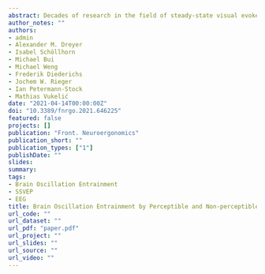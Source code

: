 ```yaml
---
abstract: Decades of research in the field of steady-state visual evoked potentials (SSVEPs) have revealed great potential of rhythmic light stimulation for brain–computer interfaces. Additionally, rhythmic light stimulation provides a non-invasive method for entrainment of oscillatory activity in the brain. Especially effective protocols enabling non-perceptible rhythmic stimulation and, thereby, reducing eye fatigue and user discomfort are favorable. Here, we investigate effects of (1) perceptible and (2) non-perceptible rhythmic light stimulation as well as attention-based effects of the stimulation by asking participants to focus (a) on the stimulation source directly in an overt attention condition or (b) on a cross-hair below the stimulation source in a covert attention condition.
author_notes: ""
authors:
- admin
- Alexander M. Dreyer
- Isabel Schöllhorn
- Michael Bui
- Michael Weng
- Frederik Diederichs
- Jochem W. Rieger
- Ian Petermann-Stock
- Mathias Vukelić
date: "2021-04-14T00:00:00Z"
doi: "10.3389/fnrgo.2021.646225"
featured: false
projects: []
publication: "Front. Neuroergonomics"
publication_short: ""
publication_types: ["1"]
publishDate: ""
slides:
summary:
tags:
- Brain Oscillation Entrainment
- SSVEP
- EEG
title: Brain Oscillation Entrainment by Perceptible and Non-perceptible Rhythmic Light Stimulation
url_code: ""
url_dataset: ""
url_pdf: "paper.pdf"
url_project: ""
url_slides: ""
url_source: ""
url_video: ""
---
```


<!--{{% callout note %}}
Click the *Cite* button above to demo the feature to enable visitors to import publication metadata into their reference management software.
{{% /callout %}}

{{% callout note %}}
Create your slides in Markdown - click the *Slides* button to check out the example.
{{% /callout %}}

Supplementary notes can be added here, including [code, math, and images](https://wowchemy.com/docs/writing-markdown-latex/).-->
